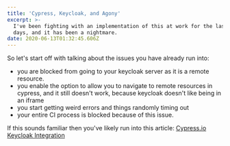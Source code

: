 ```yaml
---
title: 'Cypress, Keycloak, and Agony'
excerpt: >-
  I've been fighting with an implementation of this at work for the last several
  days, and it has been a nightmare.
date: 2020-06-13T01:32:45.606Z
---
```

So let's start off with talking about the issues you have already run into:

* you are blocked from going to your keycloak server as it is a remote resource.
* you enable the option to allow you to navigate to remote resources in cypress, and it still doesn't work, because keycloak doesn't like being in an iframe
* you start getting weird errors and things randomly timing out
* your entire CI process is blocked because of this issue.

If this sounds familiar then you've likely run into this article: [Cypress.io Keycloak Integration](<https://vrockai.github.io/blog/2017/10/28/cypress-keycloak-intregration/﻿>)
